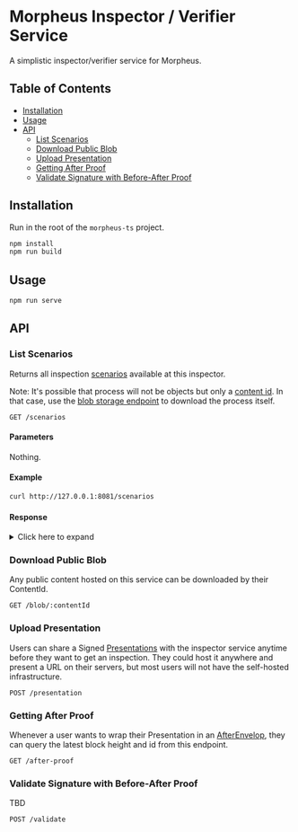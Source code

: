 # Morpheus Inspector / Verifier Service

A simplistic inspector/verifier service for Morpheus.

## Table of Contents <!-- omit in toc -->

- [Installation](#installation)
- [Usage](#usage)
- [API](#api)
  - [List Scenarios](#list-scenarios)
  - [Download Public Blob](#download-public-blob)
  - [Upload Presentation](#upload-presentation)
  - [Getting After Proof](#getting-after-proof)
  - [Validate Signature with Before-After Proof](#validate-signature-with-before-after-proof)

## Installation

Run in the root of the `morpheus-ts` project.

```bash
npm install
npm run build
```

## Usage

```bash
npm run serve
```

## API

### List Scenarios

Returns all inspection [scenarios](https://developer.iop.technology/glossary?id=scenario) available at this inspector.

Note: It's possible that process will not be objects but only a [content id](https://iop-stack.iop.rocks/dids-and-claims/specification/glossary?id=content-id). In that case, use the [blob storage endpoint](#Download-Public-Blob) to download the process itself.

```http
GET /scenarios
```

#### Parameters <!-- omit in toc -->

Nothing.

#### Example <!-- omit in toc -->

```bash
curl http://127.0.0.1:8081/scenarios
```

#### Response <!-- omit in toc -->

<details>
<summary>
Click here to expand
</summary>

```json
{
  "scenarios": [
    "cjuFURvWkcd-82J83erY_dEUhlRf9Yn8OiWWl7SxVpBvf4"
  ]
}
```

</details>

### Download Public Blob

Any public content hosted on this service can be downloaded by their ContentId.

```http
GET /blob/:contentId
```

### Upload Presentation

Users can share a Signed [Presentations](https://iop-stack.iop.rocks/dids-and-claims/specification/glossary?id=claim-presentation) with the inspector service anytime before they want to get an inspection. They could host it anywhere and present a URL on their servers, but most users will not have the self-hosted infrastructure.

```http
POST /presentation
```

### Getting After Proof

Whenever a user wants to wrap their Presentation in an [AfterEnvelop](https://iop-stack.iop.rocks/dids-and-claims/specification/glossary?id=after-envelope), they can query the latest block height and id from this endpoint.

```http
GET /after-proof
```

### Validate Signature with Before-After Proof

TBD

```http
POST /validate
```
